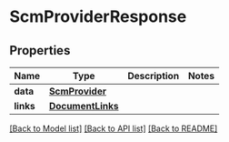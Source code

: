 # ScmProviderResponse

## Properties
Name | Type | Description | Notes
------------ | ------------- | ------------- | -------------
**data** | [**ScmProvider**](ScmProvider.md) |  | 
**links** | [**DocumentLinks**](DocumentLinks.md) |  | 

[[Back to Model list]](../README.md#documentation-for-models) [[Back to API list]](../README.md#documentation-for-api-endpoints) [[Back to README]](../README.md)



